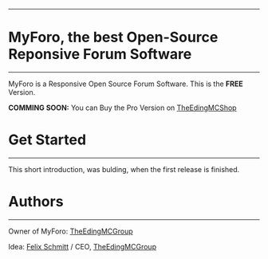 
---------------------------------------
# MyForo, the best Open-Source Reponsive Forum Software
---------------------------------------
MyForo is a Responsive Open Source Forum Software. This is the **FREE** Version.

**COMMING SOON:** You can Buy the Pro Version on [TheEdingMCShop](https://shop.edingmc.com/)

# Get Started
---------------------------------------

This short introduction, was bulding, when the first release is finished.


# Authors
---------------------------------------

Owner of MyForo: [TheEdingMCGroup](https://github.com/the-edingmc-group)

Idea:  [Felix Schmitt](https://github.com/felischmi2003/) / CEO, [TheEdingMCGroup](https://github.com/the-edingmc-group)

